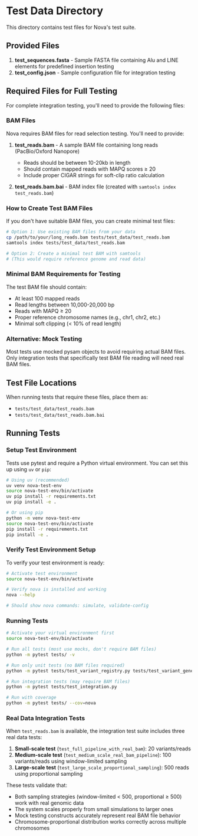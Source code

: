# Test Data Directory

This directory contains test files for Nova's test suite.

## Provided Files

1. **test_sequences.fasta** - Sample FASTA file containing Alu and LINE elements for predefined insertion testing
2. **test_config.json** - Sample configuration file for integration testing

## Required Files for Full Testing

For complete integration testing, you'll need to provide the following files:

### BAM Files
Nova requires BAM files for read selection testing. You'll need to provide:

1. **test_reads.bam** - A sample BAM file containing long reads (PacBio/Oxford Nanopore)
   - Reads should be between 10-20kb in length
   - Should contain mapped reads with MAPQ scores ≥ 20
   - Include proper CIGAR strings for soft-clip ratio calculation
   
2. **test_reads.bam.bai** - BAM index file (created with `samtools index test_reads.bam`)

### How to Create Test BAM Files

If you don't have suitable BAM files, you can create minimal test files:

```bash
# Option 1: Use existing BAM files from your data
cp /path/to/your/long_reads.bam tests/test_data/test_reads.bam
samtools index tests/test_data/test_reads.bam

# Option 2: Create a minimal test BAM with samtools
# (This would require reference genome and read data)
```

### Minimal BAM Requirements for Testing

The test BAM file should contain:
- At least 100 mapped reads
- Read lengths between 10,000-20,000 bp
- Reads with MAPQ ≥ 20
- Proper reference chromosome names (e.g., chr1, chr2, etc.)
- Minimal soft clipping (< 10% of read length)

### Alternative: Mock Testing

Most tests use mocked pysam objects to avoid requiring actual BAM files. Only integration tests that specifically test BAM file reading will need real BAM files.

## Test File Locations

When running tests that require these files, place them as:
- `tests/test_data/test_reads.bam`
- `tests/test_data/test_reads.bam.bai`

## Running Tests

### Setup Test Environment

Tests use pytest and require a Python virtual environment. You can set this up using `uv` or `pip`:

```bash
# Using uv (recommended)
uv venv nova-test-env
source nova-test-env/bin/activate
uv pip install -r requirements.txt
uv pip install -e .

# Or using pip
python -m venv nova-test-env
source nova-test-env/bin/activate
pip install -r requirements.txt
pip install -e .
```

### Verify Test Environment Setup

To verify your test environment is ready:

```bash
# Activate test environment
source nova-test-env/bin/activate

# Verify nova is installed and working
nova --help

# Should show nova commands: simulate, validate-config
```

### Running Tests

```bash
# Activate your virtual environment first
source nova-test-env/bin/activate

# Run all tests (most use mocks, don't require BAM files)
python -m pytest tests/ -v

# Run only unit tests (no BAM files required)
python -m pytest tests/test_variant_registry.py tests/test_variant_generator.py tests/test_read_inserter.py

# Run integration tests (may require BAM files)
python -m pytest tests/test_integration.py

# Run with coverage
python -m pytest tests/ --cov=nova
```

### Real Data Integration Tests

When `test_reads.bam` is available, the integration test suite includes three real data tests:

1. **Small-scale test** (`test_full_pipeline_with_real_bam`): 20 variants/reads
2. **Medium-scale test** (`test_medium_scale_real_bam_pipeline`): 100 variants/reads using window-limited sampling
3. **Large-scale test** (`test_large_scale_proportional_sampling`): 500 reads using proportional sampling

These tests validate that:
- Both sampling strategies (window-limited < 500, proportional ≥ 500) work with real genomic data
- The system scales properly from small simulations to larger ones
- Mock testing constructs accurately represent real BAM file behavior
- Chromosome-proportional distribution works correctly across multiple chromosomes
